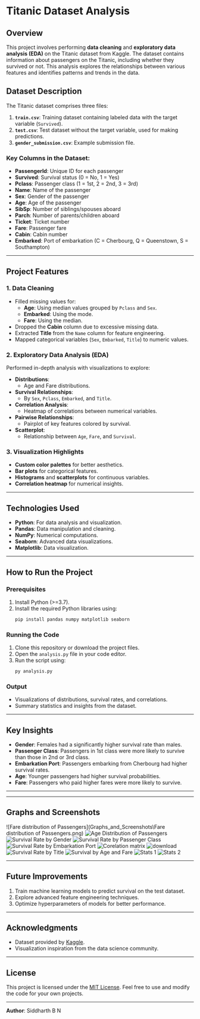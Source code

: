 # Titanic Dataset Analysis

## Overview
This project involves performing **data cleaning** and **exploratory data analysis (EDA)** on the Titanic dataset from Kaggle. The dataset contains information about passengers on the Titanic, including whether they survived or not. This analysis explores the relationships between various features and identifies patterns and trends in the data.

## Dataset Description
The Titanic dataset comprises three files:
1. **`train.csv`**: Training dataset containing labeled data with the target variable (`Survived`).
2. **`test.csv`**: Test dataset without the target variable, used for making predictions.
3. **`gender_submission.csv`**: Example submission file.

### Key Columns in the Dataset:
- **PassengerId**: Unique ID for each passenger
- **Survived**: Survival status (0 = No, 1 = Yes)
- **Pclass**: Passenger class (1 = 1st, 2 = 2nd, 3 = 3rd)
- **Name**: Name of the passenger
- **Sex**: Gender of the passenger
- **Age**: Age of the passenger
- **SibSp**: Number of siblings/spouses aboard
- **Parch**: Number of parents/children aboard
- **Ticket**: Ticket number
- **Fare**: Passenger fare
- **Cabin**: Cabin number
- **Embarked**: Port of embarkation (C = Cherbourg, Q = Queenstown, S = Southampton)

---

## Project Features

### 1. Data Cleaning
- Filled missing values for:
  - **Age**: Using median values grouped by `Pclass` and `Sex`.
  - **Embarked**: Using the mode.
  - **Fare**: Using the median.
- Dropped the **Cabin** column due to excessive missing data.
- Extracted **Title** from the `Name` column for feature engineering.
- Mapped categorical variables (`Sex`, `Embarked`, `Title`) to numeric values.

### 2. Exploratory Data Analysis (EDA)
Performed in-depth analysis with visualizations to explore:
- **Distributions**:
  - Age and Fare distributions.
- **Survival Relationships**:
  - By `Sex`, `Pclass`, `Embarked`, and `Title`.
- **Correlation Analysis**:
  - Heatmap of correlations between numerical variables.
- **Pairwise Relationships**:
  - Pairplot of key features colored by survival.
- **Scatterplot**:
  - Relationship between `Age`, `Fare`, and `Survival`.

### 3. Visualization Highlights
- **Custom color palettes** for better aesthetics.
- **Bar plots** for categorical features.
- **Histograms** and **scatterplots** for continuous variables.
- **Correlation heatmap** for numerical insights.

---

## Technologies Used
- **Python**: For data analysis and visualization.
- **Pandas**: Data manipulation and cleaning.
- **NumPy**: Numerical computations.
- **Seaborn**: Advanced data visualizations.
- **Matplotlib**: Data visualization.

---

## How to Run the Project

### Prerequisites
1. Install Python (>=3.7).
2. Install the required Python libraries using:
   ```bash
   pip install pandas numpy matplotlib seaborn
   ```

### Running the Code
1. Clone this repository or download the project files.
2. Open the `analysis.py` file in your code editor.
3. Run the script using:
   ```bash
   py analysis.py
   ```

### Output
- Visualizations of distributions, survival rates, and correlations.
- Summary statistics and insights from the dataset.

---

## Key Insights
- **Gender**: Females had a significantly higher survival rate than males.
- **Passenger Class**: Passengers in 1st class were more likely to survive than those in 2nd or 3rd class.
- **Embarkation Port**: Passengers embarking from Cherbourg had higher survival rates.
- **Age**: Younger passengers had higher survival probabilities.
- **Fare**: Passengers who paid higher fares were more likely to survive.

---

---
## Graphs and Screenshots
![Fare distribution of Passengers](Graphs_and_Screenshots\Fare distribution of Passengers.png)
![Age Distribution of Passengers](https://github.com/user-attachments/assets/6c5c5070-31f2-4a38-8d4f-4927fecdccb8)
![Survival Rate by Gender](https://github.com/user-attachments/assets/d1fc8938-cd5f-4e53-a665-aa1d60c2a133)
![Survival Rate by Passenger Class](https://github.com/user-attachments/assets/04225875-8c8f-41c9-9c18-3e98aa9d60b6)
![Survival Rate by Embarkation Port](https://github.com/user-attachments/assets/e7a4313f-9189-4200-be7f-38803273ee02)
![Corelation matrix](https://github.com/user-attachments/assets/dd6304a6-3282-400d-a009-067092219ece)
![download](https://github.com/user-attachments/assets/e63f72dc-9e8a-4b69-93bd-74a54834edd0)
![Survival Rate by Title](https://github.com/user-attachments/assets/82516f67-c0e5-4fba-81a6-c678d0064097)
![Survival by Age and Fare](https://github.com/user-attachments/assets/39fa7985-f653-480b-9510-a684a5f39b72)
![Stats 1](https://github.com/user-attachments/assets/edd47677-93e1-47d4-804f-e6e69c5acaab)
![Stats 2](https://github.com/user-attachments/assets/6a0d7648-b2a6-4a0c-9795-dc03f435daee)

---

## Future Improvements
1. Train machine learning models to predict survival on the test dataset.
2. Explore advanced feature engineering techniques.
3. Optimize hyperparameters of models for better performance.

---

## Acknowledgments
- Dataset provided by [Kaggle](https://www.kaggle.com/c/titanic).
- Visualization inspiration from the data science community.

---

## License
This project is licensed under the [MIT License](LICENSE). Feel free to use and modify the code for your own projects.

---

**Author**: Siddharth B N  

